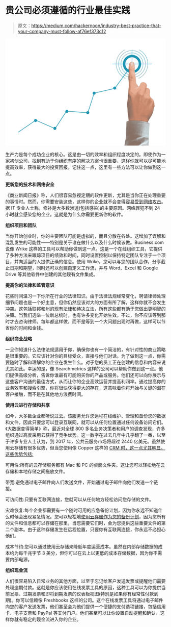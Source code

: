 # 贵公司必须遵循的行业最佳实践

> 原文：<https://medium.com/hackernoon/industry-best-practice-that-your-company-must-follow-af76ef373c12>

![](img/a97c463436f6627828e4c51b0ea5e1b9.png)

生产力是每个成功企业的核心。这是由一切的效率和组织程度决定的。即使作为一家初创公司，找到有助于你组织有序的解决方案也很重要，这样你就可以尽可能地提高效率，获得最大的投资回报。记住这一点，这里有一些方法可以让你做到这一点。

**更新您的技术和网络安全**

《商业新闻日报》称，人们很容易忽视定期的软件更新，尤其是当你正在处理重要的事情时。然而，你需要安装这些，这样你的企业就不会变得[容易受到网络攻击](https://www.inc.com/larry-alton/is-business-vulnerable-to-a-cyberattack.html)。据 IT 专业人士称，修补是大多数渗透(包括感染)的主要原因。网络罪犯不到 24 小时就会感染您的企业。这就是为什么你需要更新你的软件。

**组织项目和团队**

当你开始创业时，你的主要团队可能是虚拟的，而且分散在各处。这增加了误解和混乱发生的可能性——特别是关于谁在做什么以及什么时候该做。Business.com 说像 Wrike 这样的工具可以帮助你做到这一点。这是一个在线组织工具，它提供了多种方法来跟踪项目的绩效和时间，同时设置控制以保持特定团队专注于一个项目，并向适当的人提供正确的信息。使用 Wrike，您可以与您的团队合作，分享截止日期和期望，同时还可以创建自定义工作流，并与 Word、Excel 和 Google Drive 等其他软件中创建的其他现有文件集成。

**提高你的法律和监管意识**

花些时间温习一下你所在行业的法律知识。由于法律法规经常变化，聘请律师处理细节问题也是一个好主意，但你仍然应该对大的方面有所了解，这样你就不会发生冲突。这包括联邦和州的现有法律和待决立法，所有这些都有助于您做出更明智的决策。当我们选举一位新总统时，也有许多变化开始生效。不过，你不应该等到那时才去咨询律师。每年都这样做，而不是等到一个大问题出现时再做，这样可以节省你的时间和金钱。

**组织商业战略**

一旦你知道什么法律法规适用于你，确保你也有一个简洁的，有针对性的商业策略是很重要的。它应该针对你的目标受众，直接与他们对话。为了做到这一点，你需要随时了解和理解你的企业在发生什么。对于您的员工正在创建的信息和内容来说尤其如此。幸运的是，像 Searchmetrics 这样的公司可以帮助你做到这一点。他们提供高级分析，告诉你谁最有可能购买你的产品或服务。他们还可以向你展示与这些客户沟通的最佳方式，从而让你的企业高效运营并提高利润率。通过提高你的业务效率和搜索引擎，你将很快获得更大的存在，这意味着你将开始与关键的潜在客户接触，而不是在其他地方浪费时间。

**使用云进行存储和共享**

如今，大多数企业都听说过云。该服务允许您远程在线维护、管理和备份您的数据和文件，因此只要您可以登录互联网，就可以从任何位置通过任何设备访问它们。《大数据变得简单》称，最近对全球 800 多名业务决策者和用户的调查发现，许多组织通过高度采用云获得了竞争优势。这一数字在过去几年中几乎翻了一番，以至于许多专业人士认为，到 2017 年，公共云服务市场将超过 2440 亿美元。虽然使用云存储有很多优势，但当您使用像 Copper 这样的 [CRM 时，这一点尤其明显。这些优势包括:](https://www.copper.com/)

可用性:所有的云存储服务都有 Mac 和 PC 的桌面文件夹。这让您可以轻松地在云存储和本地存储之间拖放文件。

带宽:避免通过电子邮件向人们发送文件，开始通过电子邮件向他们发送一个链接。

可访问性:只要有互联网连接，您就可以从任何地方轻松访问您存储的文件。

灾难恢复:每个企业都需要有一个随时可用的应急备份计划，因为你永远不知道什么时候会出现紧急情况。您可以轻松地[使用云存储作为您的备份计划](https://www.rackspace.com/cloud/backup)，因为您所有的文件和信息都可以存储在那里，当您需要它们时，会为您提供这些重要文件的第二个副本。由于这种存储发生在远程位置，只要你有互联网连接，你永远不必担心他们。

成本节约:您可以通过使用云存储来降低年度运营成本。虽然在内部存储数据的成本约为每千兆字节 3 美分，但你可以在云上以更低的成本存储数据，因为你不需要内部电源。

**组织现金流**

人们很容易陷入日常业务的其他方面，以至于忘记给客户发送发票或提醒他们需要处理逾期付款。这就是你应该使用在线发票工具的原因，这种工具可以为你提供当前发票、过期发票和即将到期发票的仪表板视图(特别是如果你有经常性付款到期)。你可以信赖像 Freshbooks 这样的公司。这个在线发票工具将通过电子邮件向您的客户发送发票，他们甚至会为他们提供一个便捷的支付选项链接，包括信用卡、电子支票和 PayPal 等支付门户。他们甚至可以让你设置自动提醒和确认，这样你就有稳定的现金流进入你的企业。